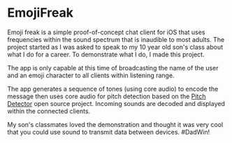 # EmojiFreak

Emoji freak is a simple proof-of-concept chat client for iOS that uses frequencies within the sound spectrum that is inaudible to most adults.  The project started as I was asked to speak to my 10 year old son's class about what I do for a career.  To demonstrate what I do, I made this project.

The app is only capable at this time of broadcasting the name of the user and an emoji character to all clients within listening range.

The app generates a sequence of tones (using core audio) to encode the message then uses core audio for pitch detection based on the [Pitch Detector](https://github.com/irtemed88/PitchDetector) open source project.  Incoming sounds are decoded and displayed within the connected clients.


My son's classmates loved the demonstration and thought it was very cool that you could use sound to transmit data between devices.  #DadWin!